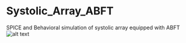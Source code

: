 # Systolic_Array_ABFT
SPICE and Behavioral simulation of systolic array equipped with ABFT
![alt text](https://github.com/NeuroFan/Systolic_Array_ABFT/blob/master/simulation_snap_shot.png?raw=true)

